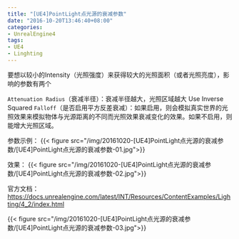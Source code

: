 ```yaml
---
title: "[UE4]PointLight点光源的衰减参数"
date: "2016-10-20T13:46:40+08:00"
categories:
- UnrealEngine4
tags:
- UE4
- Linghting
---
```


要想以较小的Intensity（光照强度）来获得较大的光照面积（或者光照亮度），影响的参数有两个

`Attenuation Radius`（衰减半径）：衰减半径越大，光照区域越大
Use Inverse Squared `Falloff`（是否启用平方反差衰减）：如果启用，则会模拟真实世界的光照效果来模拟物体与光源距离的不同而光照效果衰减变化的效果。如果不启用，则能增大光照区域。

参数示例：
{{< figure src="/img/20161020-[UE4]PointLight点光源的衰减参数/[UE4]PointLight点光源的衰减参数-01.jpg">}} 

效果：
{{< figure src="/img/20161020-[UE4]PointLight点光源的衰减参数/[UE4]PointLight点光源的衰减参数-02.jpg">}}

官方文档：
https://docs.unrealengine.com/latest/INT/Resources/ContentExamples/Lighting/4_2/index.html

{{< figure src="/img/20161020-[UE4]PointLight点光源的衰减参数/[UE4]PointLight点光源的衰减参数-03.jpg">}}

